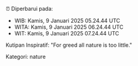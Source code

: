 ⏰ Diperbarui pada:
- WIB: Kamis, 9 Januari 2025 05.24.44 UTC
- WITA: Kamis, 9 Januari 2025 06.24.44 UTC
- WIT: Kamis, 9 Januari 2025 07.24.44 UTC

Kutipan Inspiratif:
"For greed all nature is too little."


Kategori: nature

